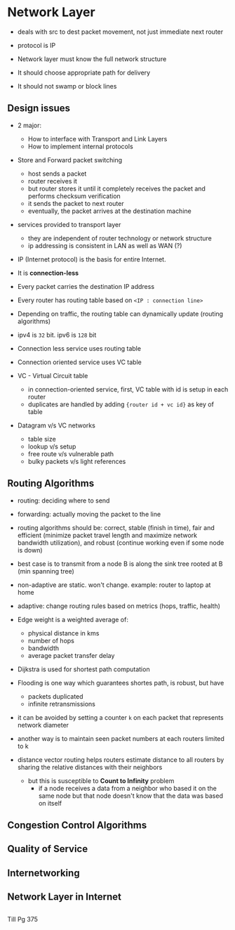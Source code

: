 # Network Layer

- deals with src to dest packet movement, not just immediate next router
- protocol is IP

- Network layer must know the full network structure
- It should choose appropriate path for delivery
- It should not swamp or block lines

## Design issues
- 2 major:
	- How to interface with Transport and Link Layers
	- How to implement internal protocols

- Store and Forward packet switching
	- host sends a packet
	- router receives it
	- but router stores it until it completely receives the packet and performs checksum verification
	- it sends the packet to next router
	- eventually, the packet arrives at the destination machine

- services provided to transport layer
	- they are independent of router technology or network structure
	- ip addressing is consistent in LAN as well as WAN (?)

- IP (Internet protocol) is the basis for entire Internet.
- It is **connection-less**
- Every packet carries the destination IP address
- Every router has routing table based on `<IP : connection line>`
- Depending on traffic, the routing table can dynamically update (routing algorithms)
- ipv4 is `32` bit. ipv6 is `128` bit

- Connection less service uses routing table
- Connection oriented service uses VC table

- VC - Virtual Circuit table
	- in connection-oriented service, first, VC table with id is setup in each router
	- duplicates are handled by adding `{router id + vc id}` as key of table

- Datagram v/s VC networks
	- table size	
	- lookup v/s setup
	- free route v/s vulnerable path
	- bulky packets v/s light references
	

## Routing Algorithms
- routing: deciding where to send
- forwarding: actually moving the packet to the line
- routing algorithms should be: correct, stable (finish in time), fair and efficient (minimize packet travel length and maximize network bandwidth utilization), and robust (continue working even if some node is down)
- best case is to transmit from a node B is along the sink tree rooted at B (min spanning tree)

- non-adaptive are static. won't change. example: router to laptop at home
- adaptive: change routing rules based on metrics (hops, traffic, health)

- Edge weight is a weighted average of:
	- physical distance in kms
	- number of hops
	- bandwidth
	- average packet transfer delay
- Dijkstra is used for shortest path computation

- Flooding is one way which guarantees shortes path, is robust, but have
	- packets duplicated
	- infinite retransmissions
- it can be avoided by setting a counter `k`  on each packet that represents network diameter
- another way is to maintain seen packet numbers at each routers limited to k

- distance vector routing helps routers estimate distance to all routers by sharing the relative distances with their neighbors
	- but this is susceptible to **Count to Infinity** problem
		- if a node receives a data from a neighbor who based it on the same node but that node doesn't know that the data was based on itself



## Congestion Control Algorithms

## Quality of Service

## Internetworking

## Network Layer in Internet

## 



Till Pg 375


